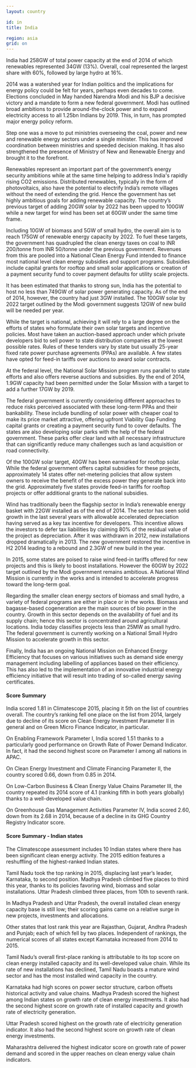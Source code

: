 ```yaml
---
layout: country

id: in
title: India

region: asia
grid: on
---
```


India had 258GW of total power capacity at the end of 2014 of which renewables represented 34GW (13%). Overall, coal represented the largest share with 60%, followed by large hydro at 16%.

2014 was a watershed year for Indian politics and the implications for energy policy could be felt for years, perhaps even decades to come. Elections concluded in May handed Narendra Modi and his BJP a decisive victory and a mandate to form a new federal government.
Modi has outlined broad ambitions to provide around-the-clock power and to expand electricity access to all 1.25bn Indians by 2019. This, in turn, has prompted major energy policy reform. 

Step one was a move to put ministries overseeing the coal, power and new and renewable energy sectors under a single minister. This has improved coordination between ministries and speeded decision making. It has also strengthened the presence of Ministry of New and Renewable Energy and brought it to the forefront.

Renewables represent an important part of the government’s energy security ambitions while at the same time helping to address India's rapidly rising CO2 emissions. Distributed renewables, typically in the form of photovoltaics, also have the potential to electrify India’s remote villages without the need of extending the grid. 
Hence the government has set highly ambitious goals for adding renewable capacity. The country’s previous target of adding 20GW solar by 2022 has been upped to 100GW while a new target for wind has been set at 60GW under the same time frame.

Including 10GW of biomass and 5GW of small hydro, the overall aim is to reach 175GW of renewable energy capacity by 2022.
To fuel these targets, the government has quadrupled the clean energy taxes on coal to INR 200/tonne from INR 50/tonne under the previous government. Revenues from this are pooled into a National Clean Energy Fund intended to finance most national level clean energy subsidies and support programs. Subsidies include capital grants for rooftop and small solar applications or creation of a payment security fund to cover payment defaults for utility scale projects.

It has been estimated that thanks to strong sun, India has the potential to host no less than 749GW of solar power generating capacity.  As of the end of 2014, however, the country had just 3GW installed. The 100GW solar by 2022 target outlined by the Modi government suggests 12GW of new build will be needed per year. 

While the target is national, achieving it will rely to a large degree on the efforts of states who formulate their own solar targets and incentive policies. Most have taken an auction-based approach under which private developers bid to sell power to state distribution companies at the lowest possible rates. Rules of these tenders vary by state but usually 25-year fixed rate power purchase agreements (PPAs) are available. A few states have opted for feed-in tariffs over auctions to award solar contracts.

At the federal level, the National Solar Mission program runs parallel to state efforts and also offers reverse auctions and subsidies. By the end of 2014, 1.9GW capacity had been permitted under the Solar Mission with a target to add a further 17GW by 2019.

The federal government is currently considering different approaches to reduce risks perceived associated with these long-term PPAs and their bankability. These include bundling of solar power with cheaper coal to make its price market attractive, offering upfront Viability Gap Funding capital grants or creating a payment security fund to cover defaults. The states are also developing solar parks with the help of the federal government. These parks offer clear land with all necessary infrastructure that can significantly reduce many challenges such as land acquisition or road connectivity. 

Of the 100GW solar target, 40GW has been earmarked for rooftop solar. While the federal government offers capital subsidies for these projects, approximately 14 states offer net-metering policies that allow system owners to receive the benefit of the excess power they generate back into the grid. Approximately five states provide feed-in tariffs for rooftop projects or offer additional grants to the national subsidies.

Wind has traditionally been the flagship sector in India’s renewable energy basket with 22GW installed as of the end of 2014. The sector has seen solid growth in the last several years with allowable accelerated depreciation having served as a key tax incentive for developers. This incentive allows the investors to defer tax liabilities by claiming 80% of the residual value of the project as depreciation. After it was withdrawn in 2012, new installations dropped dramatically in 2013. The new government restored the incentive in H2 2014 leading to a rebound and 2.3GW of new build in the year.

In 2015, some states are poised to raise wind feed-in tariffs offered for new projects and this is likely to boost installations. However the 60GW by 2022 target outlined by the Modi government remains ambitious. A National Wind Mission is currently in the works and is intended to accelerate progress toward the long-term goal.

Regarding the smaller clean energy sectors of biomass and small hydro, a variety of federal programs are either in place or in the works. Biomass and bagasse-based cogeneration are the main sources of bio power in the country. Growth in this sector depends on the availability of fuel and its supply chain; hence this sector is concentrated around agricultural locations.
India today classifies projects less than 25MW as small hydro. The federal government is currently working on a National Small Hydro Mission to accelerate growth in this sector.

Finally, India has an ongoing National Mission on Enhanced Energy Efficiency that focuses on various initiatives such as demand side energy management including labelling of appliances based on their efficiency. This has also led to the implementation of an innovative industrial energy efficiency initiative that will result into trading of so-called energy saving certificates. 

#### Score Summary

India scored 1.81 in Climatescope 2015, placing it 5th on the list of countries overall.  The country’s ranking fell one place on the list from 2014, largely due to decline of its score on Clean Energy Investment Parameter II in general and on Green Micro Finance Indicator, in particular.

On Enabling Framework Parameter I, India scored 1.51 thanks to a particularly good performance on Growth Rate of Power Demand Indicator.  In fact, it had the second highest score on Parameter I among all nations in APAC.

On Clean Energy Investment and Climate Financing Parameter II, the country scored 0.66, down from 0.85 in 2014.

On Low-Carbon Business & Clean Energy Value Chains Parameter III, the country repeated its 2014 score of 4.1 (ranking fifth in both years globally) thanks to a well-developed value chain.

On Greenhouse Gas Management Activities Parameter IV, India scored 2.60, down from its 2.68 in 2014, because of a decline in its GHG Country Registry Indicator score.

#### Score Summary - Indian states

The Climatescope assessment includes 10 Indian states where there has been significant clean energy activity. The 2015 edition features a reshuffling of the highest-ranked Indian states.

Tamil Nadu took the top ranking in 2015, displacing last year’s leader, Karnataka, to second position. Madhya Pradesh climbed five places to third this year, thanks to its policies favoring wind, biomass and solar installations. 
Uttar Pradesh climbed three places, from 10th to seventh rank.

In Madhya Pradesh and Uttar Pradesh, the overall installed clean energy capacity base is still low; their scoring gains came on a relative surge in new projects, investments and allocations.

Other states that lost rank this year are Rajasthan, Gujarat, Andhra Pradesh and Punjab; each of which fell by two places. 
Independent of rankings, the numerical scores of all states except Karnataka increased from 2014 to 2015. 

Tamil Nadu’s overall first-place ranking is attributable to its top score on clean energy installed capacity and its well-developed value chain. While its rate of new installations has declined, Tamil Nadu boasts a mature wind sector and has the most installed wind capacity in the country.

Karnataka had high scores on power sector structure, carbon offsets historical activity and value chains.
Madhya Pradesh scored the highest among Indian states on growth rate of clean energy investments. It also had the second highest score on growth rate of installed capacity and growth rate of electricity generation. 

Uttar Pradesh scored highest on the growth rate of electricity generation indicator. It also had the second highest score on growth rate of clean energy investments. 

Maharashtra delivered the highest indicator score on growth rate of power demand and scored in the upper reaches on clean energy value chain indicators.
